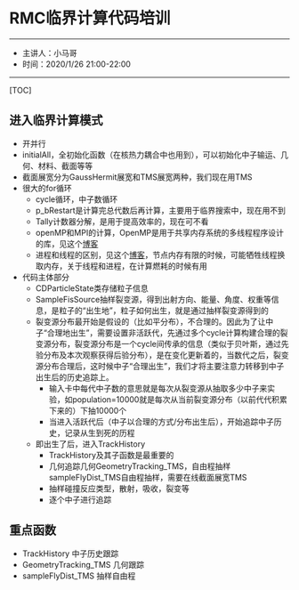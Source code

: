 # RMC临界计算代码培训
---
* 主讲人：小马哥
* 时间：2020/1/26 21:00-22:00
---
[TOC]

## 进入临界计算模式
* 开并行
* initialAll，全初始化函数（在核热力耦合中也用到），可以初始化中子输运、几何、材料、截面等等
* 截面展宽分为GaussHermit展宽和TMS展宽两种，我们现在用TMS
* 很大的for循环
  * cycle循环，中子数循环
  * p_bRestart是计算完总代数后再计算，主要用于临界搜索中，现在用不到
  * Tally计数器分解，是用于提高效率的，现在可不看
  * openMP和MPI的计算，OpenMP是用于共享内存系统的多线程程序设计的库，见这个[博客](https://blog.csdn.net/yu132563/article/details/83501870)
  * 进程和线程的区别，见这个[博客](https://www.cnblogs.com/paoqi/p/10887728.html)，节点内存有限的时候，可能牺牲线程换取内存，关于线程和进程，在计算燃耗的时候有用
* 代码主体部分
  * CDParticleState类存储粒子信息
  * SampleFisSource抽样裂变源，得到出射方向、能量、角度、权重等信息，是粒子的“出生地”，粒子如何出生，就是通过抽样裂变源得到的
  * 裂变源分布最开始是假设的（比如平分布），不合理的。因此为了让中子“合理地出生”，需要设置非活跃代，先通过多个cycle计算构建合理的裂变源分布，裂变源分布是一个cycle间传承的信息（类似于贝叶斯，通过先验分布及本次观察获得后验分布），是在变化更新着的，当数代之后，裂变源分布合理后，这时候中子“合理出生”，我们才将主要注意力转移到中子出生后的历史追踪上。
    * 输入卡中每代中子数的意思就是每次从裂变源从抽取多少中子来实验，如population=10000就是每次从当前裂变源分布（以前代代积累下来的）下抽10000个
    * 当进入活跃代后（中子以合理的方式/分布出生后），开始追踪中子历史，记录从生到死的历程
  * 即出生了后，进入TrackHistory
    * TrackHistory及其子函数是最重要的
    * 几何追踪几何GeometryTracking_TMS，自由程抽样sampleFlyDist_TMS自由程抽样，需要在线截面展宽TMS
    * 抽样碰撞反应类型，散射，吸收，裂变等
    * 逐个中子进行追踪

## 重点函数
* TrackHistory  中子历史跟踪
* GeometryTracking_TMS  几何跟踪
* sampleFlyDist_TMS 抽样自由程